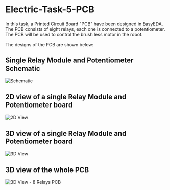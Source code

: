 # Electric-Task-5-PCB
In this task, a Printed Circuit Board "PCB" have been designed in EasyEDA. The PCB consists of eight relays, each one is connected to a potentiometer. The PCB will be used to control the brush less motor in the robot.
 
 
The designs of the PCB are shown below:


## Single Relay Module and Potentiometer Schematic



![Schematic](https://github.com/Abdullah-BS/Electric-Task-5-PCB/assets/139412761/20967b89-55cf-4be8-b0c6-c931129154d4)



## 2D view of a single Relay Module and Potentiometer board



![2D View](https://github.com/Abdullah-BS/Electric-Task-5-PCB/assets/139412761/09fc8208-22cc-401b-8071-ff9643b80466)



## 3D view of a single Relay Module and Potentiometer board




![3D View](https://github.com/Abdullah-BS/Electric-Task-5-PCB/assets/139412761/bfb72701-b97c-4449-b0a5-23a702574d47)



## 3D view of the whole PCB




![3D View - 8 Relays PCB](https://github.com/Abdullah-BS/Electric-Task-5-PCB/assets/139412761/dcbe0820-9e1b-43bf-b1e1-65a82e08d3a6)
